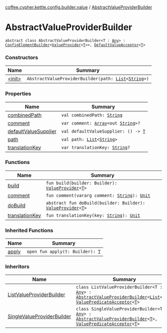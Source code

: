[coffee.cypher.kettle.config.builder.value](../index.md) / [AbstractValueProviderBuilder](./index.md)

# AbstractValueProviderBuilder

`abstract class AbstractValueProviderBuilder<T : `[`Any`](https://kotlinlang.org/api/latest/jvm/stdlib/kotlin/-any/index.html)`> : `[`ConfigElementBuilder`](../../coffee.cypher.kettle.config.builder.type/-config-element-builder/index.md)`<`[`ValueProvider`](../../coffee.cypher.kettle.config.value/-value-provider/index.md)`<`[`T`](index.md#T)`>>, `[`DefaultValueAcceptor`](../../coffee.cypher.kettle.config.builder.type/-default-value-acceptor/index.md)`<`[`T`](index.md#T)`>`

### Constructors

| Name | Summary |
|---|---|
| [&lt;init&gt;](-init-.md) | `AbstractValueProviderBuilder(path: `[`List`](https://kotlinlang.org/api/latest/jvm/stdlib/kotlin.collections/-list/index.html)`<`[`String`](https://kotlinlang.org/api/latest/jvm/stdlib/kotlin/-string/index.html)`>)` |

### Properties

| Name | Summary |
|---|---|
| [combinedPath](combined-path.md) | `val combinedPath: `[`String`](https://kotlinlang.org/api/latest/jvm/stdlib/kotlin/-string/index.html) |
| [comment](comment.md) | `var comment: `[`Array`](https://kotlinlang.org/api/latest/jvm/stdlib/kotlin/-array/index.html)`<out `[`String`](https://kotlinlang.org/api/latest/jvm/stdlib/kotlin/-string/index.html)`>?` |
| [defaultValueSupplier](default-value-supplier.md) | `val defaultValueSupplier: () -> `[`T`](index.md#T) |
| [path](path.md) | `val path: `[`List`](https://kotlinlang.org/api/latest/jvm/stdlib/kotlin.collections/-list/index.html)`<`[`String`](https://kotlinlang.org/api/latest/jvm/stdlib/kotlin/-string/index.html)`>` |
| [translationKey](translation-key.md) | `var translationKey: `[`String`](https://kotlinlang.org/api/latest/jvm/stdlib/kotlin/-string/index.html)`?` |

### Functions

| Name | Summary |
|---|---|
| [build](build.md) | `fun build(builder: Builder): `[`ValueProvider`](../../coffee.cypher.kettle.config.value/-value-provider/index.md)`<`[`T`](index.md#T)`>` |
| [comment](comment.md) | `fun comment(vararg comment: `[`String`](https://kotlinlang.org/api/latest/jvm/stdlib/kotlin/-string/index.html)`): `[`Unit`](https://kotlinlang.org/api/latest/jvm/stdlib/kotlin/-unit/index.html) |
| [doBuild](do-build.md) | `abstract fun doBuild(builder: Builder): `[`ValueProvider`](../../coffee.cypher.kettle.config.value/-value-provider/index.md)`<`[`T`](index.md#T)`>` |
| [translationKey](translation-key.md) | `fun translationKey(key: `[`String`](https://kotlinlang.org/api/latest/jvm/stdlib/kotlin/-string/index.html)`): `[`Unit`](https://kotlinlang.org/api/latest/jvm/stdlib/kotlin/-unit/index.html) |

### Inherited Functions

| Name | Summary |
|---|---|
| [apply](../../coffee.cypher.kettle.config.builder.type/-config-element-builder/apply.md) | `open fun apply(t: Builder): `[`T`](../../coffee.cypher.kettle.config.builder.type/-config-element-builder/index.md#T) |

### Inheritors

| Name | Summary |
|---|---|
| [ListValueProviderBuilder](../-list-value-provider-builder/index.md) | `class ListValueProviderBuilder<T : `[`Any`](https://kotlinlang.org/api/latest/jvm/stdlib/kotlin/-any/index.html)`> : `[`AbstractValueProviderBuilder`](./index.md)`<`[`List`](https://kotlinlang.org/api/latest/jvm/stdlib/kotlin.collections/-list/index.html)`<`[`T`](../-list-value-provider-builder/index.md#T)`>>, `[`ValuePredicateAcceptor`](../../coffee.cypher.kettle.config.builder.type/-value-predicate-acceptor/index.md)`<`[`T`](../-list-value-provider-builder/index.md#T)`>` |
| [SingleValueProviderBuilder](../-single-value-provider-builder/index.md) | `class SingleValueProviderBuilder<T : `[`Any`](https://kotlinlang.org/api/latest/jvm/stdlib/kotlin/-any/index.html)`> : `[`AbstractValueProviderBuilder`](./index.md)`<`[`T`](../-single-value-provider-builder/index.md#T)`>, `[`ValuePredicateAcceptor`](../../coffee.cypher.kettle.config.builder.type/-value-predicate-acceptor/index.md)`<`[`T`](../-single-value-provider-builder/index.md#T)`>` |
